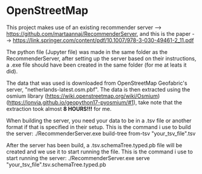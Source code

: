 # OpenStreetMap

This project makes use of an existing recommender server --> https://github.com/martaannaj/RecommenderServer, and this is the paper --> https://link.springer.com/content/pdf/10.1007/978-3-030-49461-2_11.pdf

The python file (Jupyter file) was made in the same folder as the RecommenderServer, after setting up the server based on their instructions, a .exe file should 
have been created in the same folder (for me at leats it did).

The data that was used is downloaded from OpenStreetMap Geofabric's server, "netherlands-latest.osm.pbf".
The data is then extracted using the osmium library (https://wiki.openstreetmap.org/wiki/Osmium) (https://lonvia.github.io/geopython17-pyosmium/#1), take note
that the extraction took almost **8 HOURS!!!** for me.

When building the server, you need your data to be in a .tsv file or another format if that is specified in their setup.
This is the command i use to build the server: ./RecommenderServer.exe build-tree from-tsv "your_tsv_file".tsv 

After the server has been build, a .tsv.schemaTree.typed.pb file will be created and we use it to start running the file.
This is the command i use to start running the server: ./RecommenderServer.exe serve "your_tsv_file".tsv.schemaTree.typed.pb
